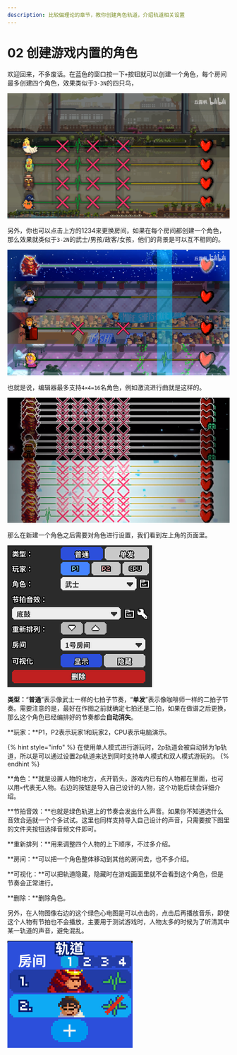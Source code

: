 ```yaml
---
description: 比较偏理论的章节，教你创建角色轨道，介绍轨道相关设置
---
```


# 02 创建游戏内置的角色

欢迎回来，不多废话。在蓝色的窗口按一下`+`按钮就可以创建一个角色，每个房间最多创建四个角色，效果类似于`3-3N`的四只鸟，

![](.gitbook/assets/0.png)

另外，你也可以点击上方的1234来更换房间，如果在每个房间都创建一个角色，那么效果就类似于`3-2N`的武士/男孩/政客/女孩，他们的背景是可以互不相同的。

![](.gitbook/assets/1.png)

也就是说，编辑器最多支持`4×4=16`名角色，例如激流进行曲就是这样的。

![](.gitbook/assets/2.png)

那么在新建一个角色之后需要对角色进行设置，我们看到左上角的页面里。

![](.gitbook/assets/02-04.png)

**类型：**“**普通**”表示像武士一样的七拍子节奏，“**单发**”表示像咖啡师一样的二拍子节奏。需要注意的是，最好在作图之前就确定七拍还是二拍，如果在做谱之后更换，那么这个角色已经编排好的节奏都会**自动消失**。

**玩家：**P1，P2表示玩家1和玩家2，CPU表示电脑演示。

{% hint style="info" %}
在使用单人模式进行游玩时，2p轨道会被自动转为1p轨道，所以是可以通过设置2p轨道来达到同时支持单人模式和双人模式游玩的。
{% endhint %}

**角色：**就是设置人物的地方，点开箭头，游戏内已有的人物都在里面，也可以用`×`代表无人物。右边的按钮是导入自己设计的人物，这个功能后续会详细介绍。

**节拍音效：**也就是绿色轨道上的节奏会发出什么声音。如果你不知道选什么音效合适就一个个多试试。这里也同样支持导入自己设计的声音，只需要按下图里的文件夹按钮选择音频文件即可。

**重新排列：**用来调整四个人物的上下顺序，不过多介绍。

**房间：**可以把一个角色整体移动到其他的房间去，也不多介绍。

**可视化：**可以把轨道隐藏，隐藏时在游戏画面里就不会看到这个角色，但是节奏会正常进行。

**删除：**删除角色。

另外，在人物图像右边的这个绿色心电图是可以点击的，点击后再播放音乐，即使这个人物有节拍也不会播放，主要用于测试游戏时，人物太多的时候为了听清其中某一轨道的声音，避免混乱。

![](.gitbook/assets/11.png)

